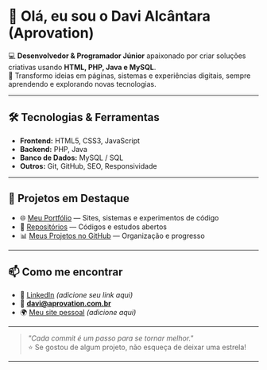 # 👋 Olá, eu sou o Davi Alcântara (Aprovation)

💻 **Desenvolvedor & Programador Júnior** apaixonado por criar soluções criativas usando **HTML, PHP, Java e MySQL**.  
🚀 Transformo ideias em páginas, sistemas e experiências digitais, sempre aprendendo e explorando novas tecnologias.  

---

## 🛠️ Tecnologias & Ferramentas
- **Frontend:** HTML5, CSS3, JavaScript
- **Backend:** PHP, Java
- **Banco de Dados:** MySQL / SQL
- **Outros:** Git, GitHub, SEO, Responsividade

---

## 📌 Projetos em Destaque
- 🌐 [Meu Portfólio](#) — Sites, sistemas e experimentos de código
- 📂 [Repositórios](https://github.com/Aprovation?tab=repositories) — Códigos e estudos abertos
- 📊 [Meus Projetos no GitHub](https://github.com/Aprovation?tab=projects) — Organização e progresso

---

## 📫 Como me encontrar
- 💼 [LinkedIn](#) *(adicione seu link aqui)*
- 📧 **davi@aprovation.com.br**
- 🌍 [Meu site pessoal](#) *(adicione aqui)*

---

> _"Cada commit é um passo para se tornar melhor."_  
⭐ Se gostou de algum projeto, não esqueça de deixar uma estrela!

---
